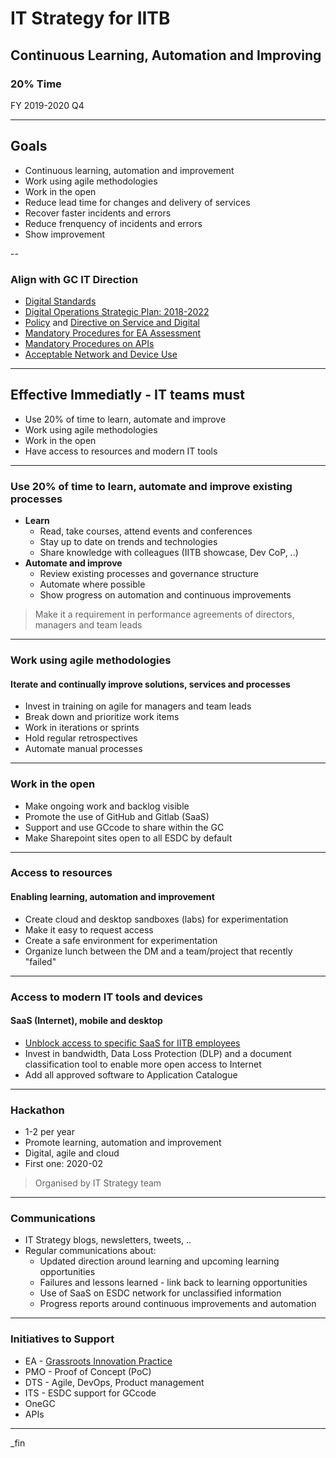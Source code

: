 # IT Strategy for IITB

## Continuous Learning, Automation and Improving

### 20% Time

FY 2019-2020 Q4

---

## Goals

- Continuous learning, automation and improvement
- Work using agile methodologies
- Work in the open
- Reduce lead time for changes and delivery of services
- Recover faster incidents and errors
- Reduce frenquency of incidents and errors
- Show improvement

--

### Align with GC IT Direction

- [Digital Standards](https://www.canada.ca/en/government/system/digital-government/government-canada-digital-standards.html)
- [Digital Operations Strategic Plan: 2018-2022](https://www.canada.ca/en/government/system/digital-government/digital-operations-strategic-plan-2018-2022.html)
- [Policy](https://www.tbs-sct.gc.ca/pol/doc-eng.aspx?id=32603) and [Directive on Service and Digital](https://www.tbs-sct.gc.ca/pol/doc-eng.aspx?id=32601)
- [Mandatory Procedures for EA Assessment](https://www.tbs-sct.gc.ca/pol/doc-eng.aspx?id=32602)
- [Mandatory Procedures on APIs](https://www.tbs-sct.gc.ca/pol/doc-eng.aspx?id=32604)
- [Acceptable Network and Device Use](https://www.tbs-sct.gc.ca/pol/doc-eng.aspx?id=32605)

---

## Effective Immediatly - IT teams must

- Use 20% of time to learn, automate and improve
- Work using agile methodologies
- Work in the open
- Have access to resources and modern IT tools

---

### Use 20% of time to learn, automate and improve existing processes

- **Learn**
  - Read, take courses, attend events and conferences
  - Stay up to date on trends and technologies
  - Share knowledge with colleagues (IITB showcase, Dev CoP, ..)
- **Automate and improve**
  - Review existing processes and governance structure
  - Automate where possible
  - Show progress on automation and continuous improvements

> Make it a requirement in performance agreements of directors, managers and team leads

---

### Work using agile methodologies

#### Iterate and continually improve solutions, services and processes

- Invest in training on agile for managers and team leads
- Break down and prioritize work items
- Work in iterations or sprints
- Hold regular retrospectives
- Automate manual processes

---

### Work in the open

- Make ongoing work and backlog visible
- Promote the use of GitHub and Gitlab (SaaS)
- Support and use GCcode to share within the GC
- Make Sharepoint sites open to all ESDC by default

---

### Access to resources

#### Enabling learning, automation and improvement

- Create cloud and desktop sandboxes (labs) for experimentation
- Make it easy to request access
- Create a safe environment for experimentation
- Organize lunch between the DM and a team/project that recently "failed"

---

### Access to modern IT tools and devices

#### SaaS (Internet), mobile and desktop

- [Unblock access to specific SaaS for IITB employees](web-services-access.html)
- Invest in bandwidth, Data Loss Protection (DLP) and a document classification tool to enable more open access to Internet
- Add all approved software to Application Catalogue

---

### Hackathon

- 1-2 per year
- Promote learning, automation and improvement
- Digital, agile and cloud
- First one: 2020-02

> Organised by IT Strategy team

---

### Communications

- IT Strategy blogs, newsletters, tweets, ..
- Regular communications about:
  - Updated direction around learning and upcoming learning opportunities
  - Failures and lessons learned - link back to learning opportunities
  - Use of SaaS on ESDC network for unclassified information
  - Progress reports around continuous improvements and automation

---

### Initiatives to Support

- EA - [Grassroots Innovation Practice](http://dialogue/grp/IP/SitePages/Grassroots%20Innovation%20Practice.aspx)
- PMO - Proof of Concept (PoC)
- DTS - Agile, DevOps, Product management
- ITS - ESDC support for GCcode
- OneGC
- APIs

---

_fin
